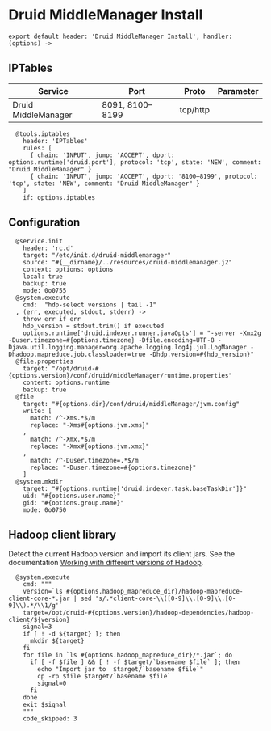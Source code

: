 
# Druid MiddleManager Install

    export default header: 'Druid MiddleManager Install', handler: (options) ->

## IPTables

| Service             | Port | Proto    | Parameter                   |
|---------------------|------|----------|-----------------------------|
| Druid MiddleManager | 8091, 8100–8199 | tcp/http |                  |

      @tools.iptables
        header: 'IPTables'
        rules: [
          { chain: 'INPUT', jump: 'ACCEPT', dport: options.runtime['druid.port'], protocol: 'tcp', state: 'NEW', comment: "Druid MiddleManager" }
          { chain: 'INPUT', jump: 'ACCEPT', dport: '8100–8199', protocol: 'tcp', state: 'NEW', comment: "Druid MiddleManager" }
        ]
        if: options.iptables

## Configuration

      @service.init
        header: 'rc.d'
        target: "/etc/init.d/druid-middlemanager"
        source: "#{__dirname}/../resources/druid-middlemanager.j2"
        context: options: options
        local: true
        backup: true
        mode: 0o0755
      @system.execute
        cmd:  "hdp-select versions | tail -1"
      , (err, executed, stdout, stderr) ->
        throw err if err
        hdp_version = stdout.trim() if executed
        options.runtime['druid.indexer.runner.javaOpts'] = "-server -Xmx2g -Duser.timezone=#{options.timezone} -Dfile.encoding=UTF-8 -Djava.util.logging.manager=org.apache.logging.log4j.jul.LogManager -Dhadoop.mapreduce.job.classloader=true -Dhdp.version=#{hdp_version}"
      @file.properties
        target: "/opt/druid-#{options.version}/conf/druid/middleManager/runtime.properties"
        content: options.runtime
        backup: true
      @file
        target: "#{options.dir}/conf/druid/middleManager/jvm.config"
        write: [
          match: /^-Xms.*$/m
          replace: "-Xms#{options.jvm.xms}"
        ,
          match: /^-Xmx.*$/m
          replace: "-Xmx#{options.jvm.xmx}"
        ,
          match: /^-Duser.timezone=.*$/m
          replace: "-Duser.timezone=#{options.timezone}"
        ]
      @system.mkdir
        target: "#{options.runtime['druid.indexer.task.baseTaskDir']}"
        uid: "#{options.user.name}"
        gid: "#{options.group.name}"
        mode: 0o0750

## Hadoop client library

Detect the current Hadoop version and import its client jars. See the 
documentation [Working with different versions of Hadoop](https://github.com/druid-io/druid/blob/master/docs/content/operations/other-hadoop.md).

      @system.execute
        cmd: """
        version=`ls #{options.hadoop_mapreduce_dir}/hadoop-mapreduce-client-core-*.jar | sed 's/.*client-core-\\([0-9]\\.[0-9]\\.[0-9]\\).*/\\1/g'`
        target=/opt/druid-#{options.version}/hadoop-dependencies/hadoop-client/${version}
        signal=3
        if [ ! -d ${target} ]; then
          mkdir ${target}
        fi
        for file in `ls #{options.hadoop_mapreduce_dir}/*.jar`; do
          if [ -f $file ] && [ ! -f $target/`basename $file` ]; then
            echo "Import jar to  $target/`basename $file`"
            cp -rp $file $target/`basename $file`
            signal=0
          fi
        done
        exit $signal
        """
        code_skipped: 3
